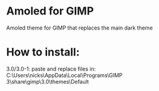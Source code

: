 # Amoled for GIMP
Amoled theme for GIMP that replaces the main dark theme

# How to install:

3.0/3.0-1:
paste and replace files in: C:\Users\nicks\AppData\Local\Programs\GIMP 3\share\gimp\3.0\themes\Default
